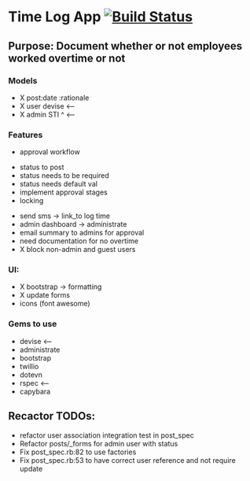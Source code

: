 # Time Log App [![Build Status](https://travis-ci.org/jeremiahlukus/Time-Log.svg?branch=master)](https://travis-ci.org/jeremiahlukus/Time-Log)

## Purpose: Document whether or not employees worked overtime or not

### Models

- X post:date :rationale 
- X user devise   <--
- X admin  STI ^  <--



### Features 

- approval workflow
* status to post
* status needs to be required
* status needs default val
* implement approval stages
* locking 
- send sms -> link_to log time
- admin dashboard -> administrate 
- email summary to admins for approval
- need documentation for no overtime 
- X block non-admin and guest users

### UI: 
- X bootstrap -> formatting
- X update forms
- icons (font awesome)
### Gems to use
- devise  <--
- administrate 
- bootstrap
- twillio 
- dotevn
- rspec   <--
- capybara




## Recactor TODOs:
- refactor user association integration test in post_spec
- Refactor posts/_forms for admin user with status 
- Fix post_spec.rb:82 to use factories 
- Fix post_spec.rb:53 to have correct user reference and not require update
